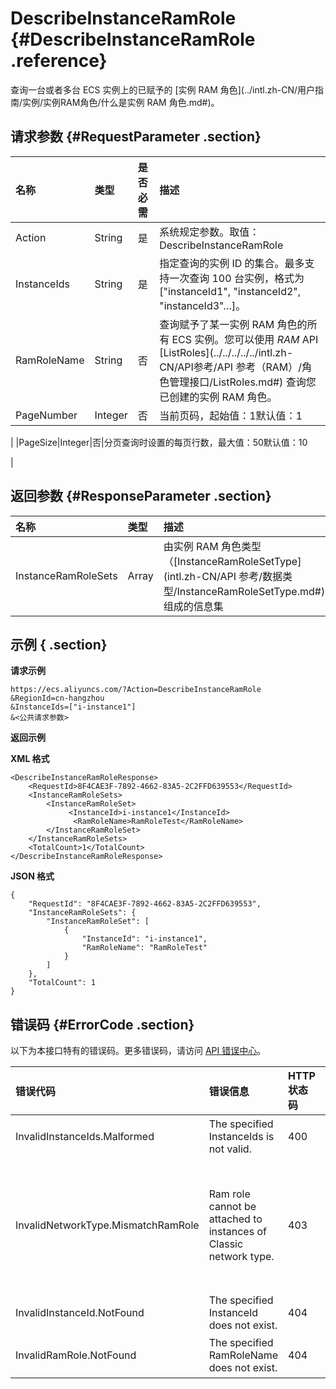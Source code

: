 # DescribeInstanceRamRole {#DescribeInstanceRamRole .reference}

查询一台或者多台 ECS 实例上的已赋予的 [实例 RAM 角色](../intl.zh-CN/用户指南/实例/实例RAM角色/什么是实例 RAM 角色.md#)。

## 请求参数 {#RequestParameter .section}

|名称|类型|是否必需|描述|
|:-|:-|:---|:-|
|Action|String|是|系统规定参数。取值：DescribeInstanceRamRole|
|InstanceIds|String|是|指定查询的实例 ID 的集合。最多支持一次查询 100 台实例，格式为 \["instanceId1", "instanceId2", "instanceId3"…\]。|
|RamRoleName|String|否|查询赋予了某一实例 RAM 角色的所有 ECS 实例。您可以使用 *RAM* API [ListRoles](../../../../../intl.zh-CN/API参考/API 参考（RAM）/角色管理接口/ListRoles.md#) 查询您已创建的实例 RAM 角色。|
|PageNumber|Integer|否|当前页码，起始值：1默认值：1

|
|PageSize|Integer|否|分页查询时设置的每页行数，最大值：50默认值：10

|

## 返回参数 {#ResponseParameter .section}

|名称|类型|描述|
|:-|:-|:-|
|InstanceRamRoleSets|Array|由实例 RAM 角色类型（[InstanceRamRoleSetType](intl.zh-CN/API 参考/数据类型/InstanceRamRoleSetType.md#)）组成的信息集|

## 示例 { .section}

**请求示例** 

```
https://ecs.aliyuncs.com/?Action=DescribeInstanceRamRole
&RegionId=cn-hangzhou
&InstanceIds=["i-instance1"]
&<公共请求参数>

```

**返回示例** 

**XML 格式**

```
<DescribeInstanceRamRoleResponse>
    <RequestId>8F4CAE3F-7892-4662-83A5-2C2FFD639553</RequestId>
    <InstanceRamRoleSets>
        <InstanceRamRoleSet>
             <InstanceId>i-instance1</InstanceId>
              <RamRoleName>RamRoleTest</RamRoleName>
        </InstanceRamRoleSet>
    </InstanceRamRoleSets>
    <TotalCount>1</TotalCount>
</DescribeInstanceRamRoleResponse>
```

 **JSON 格式** 

```
{
    "RequestId": "8F4CAE3F-7892-4662-83A5-2C2FFD639553",
    "InstanceRamRoleSets": {
        "InstanceRamRoleSet": [
            {
                "InstanceId": "i-instance1",
                "RamRoleName": "RamRoleTest"
            }
        ]
    },
    "TotalCount": 1
}
```

## 错误码 {#ErrorCode .section}

以下为本接口特有的错误码。更多错误码，请访问 [API 错误中心](https://error-center.alibabacloud.com/status/product/Ecs)。

|错误代码|错误信息|HTTP 状态码|说明|
|:---|:---|:-------|:-|
|InvalidInstanceIds.Malformed|The specified InstanceIds is not valid.|400|指定的 `InstanceIds` 不合法。|
|InvalidNetworkType.MismatchRamRole|Ram role cannot be attached to instances of Classic network type.|403|您指定的参数 `InstanceIds` 中包含了经典网络实例，实例 RAM 角色不支持经典网络类型。|
|InvalidInstanceId.NotFound|The specified InstanceId does not exist.|404|指定的实例 ID 不存在。|
|InvalidRamRole.NotFound|The specified RamRoleName does not exist.|404|指定的 `RamRoleName` 不存在。|

